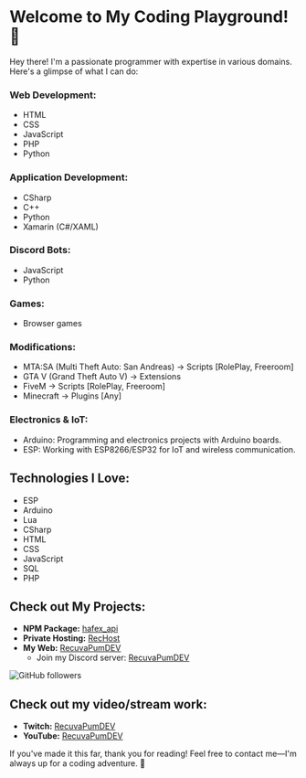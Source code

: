# Welcome to My Coding Playground! 👋

Hey there! I'm a passionate programmer with expertise in various domains. Here's a glimpse of what I can do:

### Web Development:
- HTML
- CSS
- JavaScript
- PHP
- Python

### Application Development:
- CSharp
- C++
- Python
- Xamarin (C#/XAML)

### Discord Bots:
- JavaScript
- Python

### Games:
- Browser games

### Modifications:
- MTA:SA (Multi Theft Auto: San Andreas) -> Scripts [RolePlay, Freeroom]
- GTA V (Grand Theft Auto V) -> Extensions
- FiveM -> Scripts [RolePlay, Freeroom]
- Minecraft -> Plugins [Any]

### Electronics & IoT:
- Arduino: Programming and electronics projects with Arduino boards.
- ESP: Working with ESP8266/ESP32 for IoT and wireless communication.

## Technologies I Love:

- ESP
- Arduino
- Lua
- CSharp
- HTML
- CSS
- JavaScript
- SQL
- PHP

## Check out My Projects:

- **NPM Package:** [hafex_api](https://www.npmjs.com/package/hafex_api)
- **Private Hosting:** [RecHost](https://rechost.eu/)
- **My Web:** [RecuvaPumDEV](https://recuvapumdev.eu)
  - Join my Discord server: [RecuvaPumDEV](https://discord.gg/zThUj4JWm2)

![GitHub followers](https://img.shields.io/github/followers/RecuvaPumDEV?label=Follow&style=social)

## Check out my video/stream work:

- **Twitch:** [RecuvaPumDEV](https://www.twitch.tv/recuvapumdev)
- **YouTube:** [RecuvaPumDEV](https://www.youtube.com/channel/UCcTftRZ-LVEqF8rWGEPiiMw)

If you've made it this far, thank you for reading! Feel free to contact me—I'm always up for a coding adventure. 🚀
